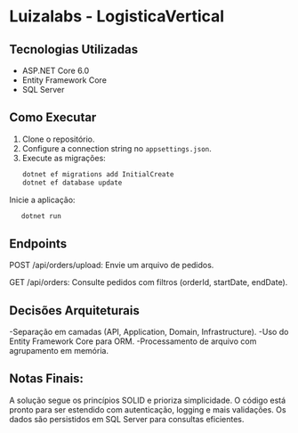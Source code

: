 # Luizalabs - LogisticaVertical

## Tecnologias Utilizadas
- ASP.NET Core 6.0
- Entity Framework Core
- SQL Server

## Como Executar
1. Clone o repositório.
2. Configure a connection string no `appsettings.json`.
3. Execute as migrações:
   ```bash
   dotnet ef migrations add InitialCreate
   dotnet ef database update
Inicie a aplicação:

```bash
   dotnet run
```

## Endpoints
POST /api/orders/upload: Envie um arquivo de pedidos.

GET /api/orders: Consulte pedidos com filtros (orderId, startDate, endDate).

## Decisões Arquiteturais
-Separação em camadas (API, Application, Domain, Infrastructure).
-Uso do Entity Framework Core para ORM.
-Processamento de arquivo com agrupamento em memória.

## Notas Finais:

A solução segue os princípios SOLID e prioriza simplicidade.
O código está pronto para ser estendido com autenticação, logging e mais validações.
Os dados são persistidos em SQL Server para consultas eficientes.
